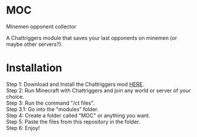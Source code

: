 # MOC  
Minemen opponent collector  
  
A Chattriggers module that saves your last opponents on minemen (or maybe other servers?).  
  
# Installation  
Step 1: Download and Install the Chattriggers mod [HERE](https://www.chattriggers.com/#download "Install Chattriggers here!").  <br />
Step 2: Run Minecraft with Chattriggers and join any world or server of your choice.  <br />
Step 3: Run the command "/ct files".  <br />
Step 3.1: Go into the "modules" folder.  <br />
Step 4: Create a folder called "MOC" or anything you want.  <br />
Step 5: Paste the files from this repository in the folder.  <br />
Step 6: Enjoy!  <br />
